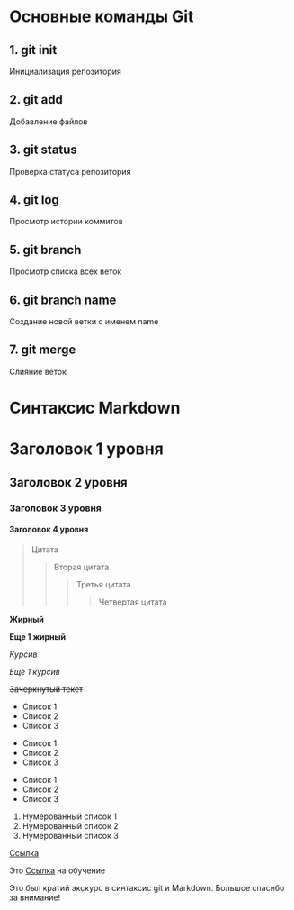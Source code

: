 # Основные команды Git

## 1. git init

Инициализация репозитория 

## 2. git add

Добавление файлов

## 3. git status

Проверка статуса репозитория

## 4. git log

Просмотр истории коммитов

## 5. git branch

Просмотр списка всех веток

## 6. git branch name

Создание новой ветки с именем name

## 7. git merge

Слияние веток

# Синтаксис Markdown

# Заголовок 1 уровня
## Заголовок 2 уровня
### Заголовок 3 уровня
#### Заголовок 4 уровня

> Цитата
>> Вторая цитата
>>> Третья цитата
>>>> Четвертая цитата

__Жирный__

**Еще 1 жирный**

*Курсив*

_Еще 1 курсив_

~~Зачеркнутый текст~~

- Список 1
- Список 2
- Список 3

+ Список 1
+ Список 2
+ Список 3

* Список 1
* Список 2
* Список 3

1. Нумерованный список 1
2. Нумерованный список 2
3. Нумерованный список 3

[Ссылка](https://gb.ru/)

Это [Ссылка](https://gb.ru/) на обучение 

Это был кратий экскурс в синтаксис git и Markdown.
Большое спасибо за внимание!